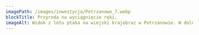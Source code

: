 ```yaml
---
imagePath: /images/inwestycja/Potrzanowo_7.webp
blockTitle: Przyroda na wyciągnięcie ręki.
imageAlt: Widok z lotu ptaka na wiejski krajobraz w Potrzanowie. W dolnej części zdjęcia widać kilka domów otoczonych drzewami i ogrodami. W tle rozciągają się szerokie pola uprawne i łąki, które tworzą mozaikę różnokolorowych połaci ziemi. Jesienne kolory drzew kontrastują z zielenią pól, a w oddali widoczne są inne gospodarstwa i lasy.
---
```

